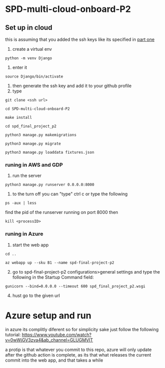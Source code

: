 # SPD-multi-cloud-onboard-P2

## Set up in cloud
this is assuming that you added the ssh keys like its specified in [part one]
1. create a virtual env
  ```
  python -m venv Django
  ```
1. enter it
  ```
  source Django/bin/activate
  ```
1. then generate the ssh key and add it to your github profile
1. type
  ```
  git clone <ssh url>
  ```
  ```
  cd SPD-multi-cloud-onboard-P2
  ```
  ```
  make install
  ```
  ```
  cd spd_final_project_p2
  ```
  ```
  python3 manage.py makemigrations
  ```
  ```
  python3 manage.py migrate
  ```
  ```
  python3 manage.py loaddata fixtures.json
  ```
### runing in AWS and GDP
1. run the server
  ```
  python3 manage.py runserver 0.0.0.0:8000
  ```
1. to the turn off you can "type" ctrl c or type the following
  ```
  ps -aux | less
  ```
  find the pid of the runserver running on port 8000 then
  ```
  kill <processID>
  ```
  
  ### runing in Azure
1. start the web app
  ```
  cd ..
  ```
  ```
  az webapp up --sku B1 --name spd-final-project-p2
  ```
2. go to spd-final-project-p2 configurations>general settings and type the following in the Startup Command field:
  ```
  gunicorn --bind=0.0.0.0 --timeout 600 spd_final_project_p2.wsgi
  ```
4. hust go to the given url
  
# Azure setup and run
in azure its complitly diferent so for simplicity sake just follow the following tutorial:
https://www.youtube.com/watch?v=0wWjGV3zva4&ab_channel=GLUGMVIT

a protip is that whatever you commit to this repo, azure will only update after the github action is complete, as its that what releases the current commit into the web app, and that takes a while
  
  [part one]: https://github.com/beybladeuser/SPD-multi-cloud-onboard

